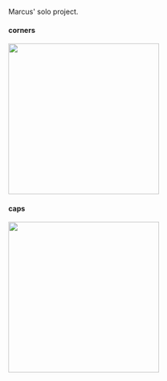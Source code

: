 Marcus' solo project.

#### corners
<a href="https://soundcloud.com/yellowishh/sets/corners"><img src="https://i1.sndcdn.com/artworks-000616840057-rumbzk-t500x500.jpg" width="300" height="300" /></a>

#### caps
<a href="https://soundcloud.com/yellowishh/sets/caps"><img src="https://i1.sndcdn.com/avatars-000711436456-7rkwpo-t500x500.jpg" width="300" height="300" /></a>